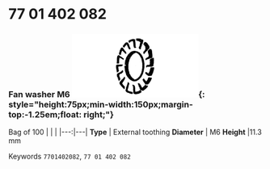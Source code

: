 # 77 01 402 082

### Fan washer M6 ![](../assets/images/parts/fan_washer.png){: style="height:75px;min-width:150px;margin-top:-1.25em;float: right;"}

Bag of 100
|   |   |
|---:|---|
**Type** | External toothing
**Diameter** | M6
**Height** |11.3 mm

Keywords `7701402082`, `77 01 402 082`
